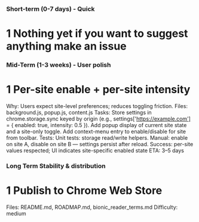 ### Short-term (0-7 days) - Quick

# 1 Nothing yet if you want to suggest anything make an issue 

### Mid-Term (1-3 weeks) - User polish

# 1 Per-site enable + per-site intensity
Why: Users expect site-level preferences; reduces toggling friction.
Files: background.js, popup.js, content.js
Tasks:
    Store settings in chrome.storage.sync keyed by origin (e.g., settings['https://example.com'] = { enabled: true, intensity: 0.5 }).
    Add popup display of current site state and a site-only toggle.
    Add context-menu entry to enable/disable for site from toolbar.
Tests:
    Unit tests: storage read/write helpers.
    Manual: enable on site A, disable on site B — settings persist after reload.
Success: per-site values respected; UI indicates site-specific enabled state
ETA: 3–5 days

### Long Term Stability & distribution

# 1 Publish to Chrome Web Store
Files: README.md, ROADMAP.md, bionic_reader_terms.md
Difficulty: medium
